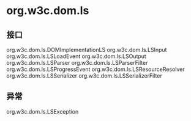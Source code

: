 # org.w3c.dom.ls

## 接口

org.w3c.dom.ls.DOMImplementationLS
org.w3c.dom.ls.LSInput
org.w3c.dom.ls.LSLoadEvent
org.w3c.dom.ls.LSOutput
org.w3c.dom.ls.LSParser
org.w3c.dom.ls.LSParserFilter
org.w3c.dom.ls.LSProgressEvent
org.w3c.dom.ls.LSResourceResolver
org.w3c.dom.ls.LSSerializer
org.w3c.dom.ls.LSSerializerFilter

## 异常

org.w3c.dom.ls.LSException




